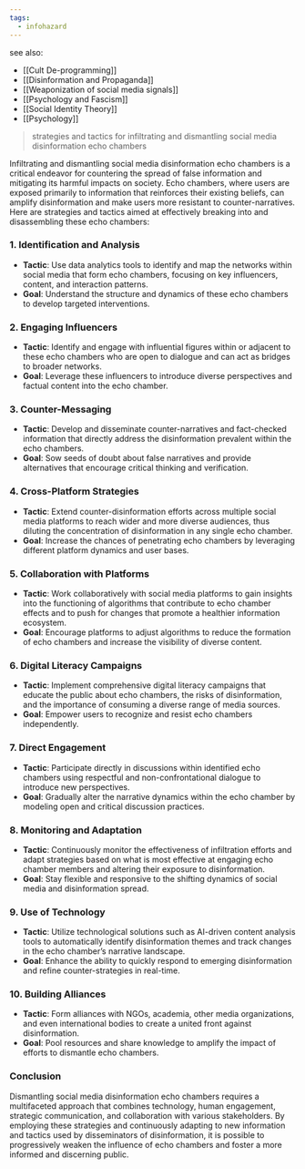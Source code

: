 ```yaml
---
tags:
  - infohazard
---
```


see also:
- [[Cult De-programming]]
- [[Disinformation and Propaganda]]
- [[Weaponization of social media signals]]
- [[Psychology and Fascism]]
- [[Social Identity Theory]]
- [[Psychology]]

>strategies and tactics for infiltrating and dismantling social media disinformation echo chambers

Infiltrating and dismantling social media disinformation echo chambers is a critical endeavor for countering the spread of false information and mitigating its harmful impacts on society. Echo chambers, where users are exposed primarily to information that reinforces their existing beliefs, can amplify disinformation and make users more resistant to counter-narratives. Here are strategies and tactics aimed at effectively breaking into and disassembling these echo chambers:

### 1. **Identification and Analysis**
- **Tactic**: Use data analytics tools to identify and map the networks within social media that form echo chambers, focusing on key influencers, content, and interaction patterns.
- **Goal**: Understand the structure and dynamics of these echo chambers to develop targeted interventions.

### 2. **Engaging Influencers**
- **Tactic**: Identify and engage with influential figures within or adjacent to these echo chambers who are open to dialogue and can act as bridges to broader networks.
- **Goal**: Leverage these influencers to introduce diverse perspectives and factual content into the echo chamber.

### 3. **Counter-Messaging**
- **Tactic**: Develop and disseminate counter-narratives and fact-checked information that directly address the disinformation prevalent within the echo chambers.
- **Goal**: Sow seeds of doubt about false narratives and provide alternatives that encourage critical thinking and verification.

### 4. **Cross-Platform Strategies**
- **Tactic**: Extend counter-disinformation efforts across multiple social media platforms to reach wider and more diverse audiences, thus diluting the concentration of disinformation in any single echo chamber.
- **Goal**: Increase the chances of penetrating echo chambers by leveraging different platform dynamics and user bases.

### 5. **Collaboration with Platforms**
- **Tactic**: Work collaboratively with social media platforms to gain insights into the functioning of algorithms that contribute to echo chamber effects and to push for changes that promote a healthier information ecosystem.
- **Goal**: Encourage platforms to adjust algorithms to reduce the formation of echo chambers and increase the visibility of diverse content.

### 6. **Digital Literacy Campaigns**
- **Tactic**: Implement comprehensive digital literacy campaigns that educate the public about echo chambers, the risks of disinformation, and the importance of consuming a diverse range of media sources.
- **Goal**: Empower users to recognize and resist echo chambers independently.

### 7. **Direct Engagement**
- **Tactic**: Participate directly in discussions within identified echo chambers using respectful and non-confrontational dialogue to introduce new perspectives.
- **Goal**: Gradually alter the narrative dynamics within the echo chamber by modeling open and critical discussion practices.

### 8. **Monitoring and Adaptation**
- **Tactic**: Continuously monitor the effectiveness of infiltration efforts and adapt strategies based on what is most effective at engaging echo chamber members and altering their exposure to disinformation.
- **Goal**: Stay flexible and responsive to the shifting dynamics of social media and disinformation spread.

### 9. **Use of Technology**
- **Tactic**: Utilize technological solutions such as AI-driven content analysis tools to automatically identify disinformation themes and track changes in the echo chamber’s narrative landscape.
- **Goal**: Enhance the ability to quickly respond to emerging disinformation and refine counter-strategies in real-time.

### 10. **Building Alliances**
- **Tactic**: Form alliances with NGOs, academia, other media organizations, and even international bodies to create a united front against disinformation.
- **Goal**: Pool resources and share knowledge to amplify the impact of efforts to dismantle echo chambers.

### Conclusion

Dismantling social media disinformation echo chambers requires a multifaceted approach that combines technology, human engagement, strategic communication, and collaboration with various stakeholders. By employing these strategies and continuously adapting to new information and tactics used by disseminators of disinformation, it is possible to progressively weaken the influence of echo chambers and foster a more informed and discerning public.